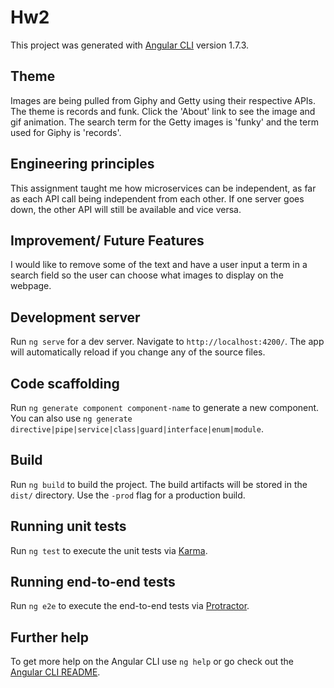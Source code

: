 # Hw2

This project was generated with [Angular CLI](https://github.com/angular/angular-cli) version 1.7.3.

## Theme
Images are being pulled from Giphy and Getty using their respective APIs. The theme is records and funk. Click the 'About' link to see the image and gif animation. The search term for the Getty images is 'funky' and the term used for Giphy is 'records'.

## Engineering principles
This assignment taught me how microservices can be independent, as far as each API call being independent from each other. If one server goes down, the other API will still be available and vice versa. 

## Improvement/ Future Features
I would like to remove some of the text and have a user input a term in a search field so the user can choose what images to display on the webpage.

## Development server

Run `ng serve` for a dev server. Navigate to `http://localhost:4200/`. The app will automatically reload if you change any of the source files.

## Code scaffolding

Run `ng generate component component-name` to generate a new component. You can also use `ng generate directive|pipe|service|class|guard|interface|enum|module`.

## Build

Run `ng build` to build the project. The build artifacts will be stored in the `dist/` directory. Use the `-prod` flag for a production build.

## Running unit tests

Run `ng test` to execute the unit tests via [Karma](https://karma-runner.github.io).

## Running end-to-end tests

Run `ng e2e` to execute the end-to-end tests via [Protractor](http://www.protractortest.org/).

## Further help

To get more help on the Angular CLI use `ng help` or go check out the [Angular CLI README](https://github.com/angular/angular-cli/blob/master/README.md).
